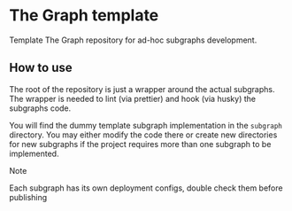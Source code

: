 # The Graph template

Template The Graph repository for ad-hoc subgraphs development.

## How to use

The root of the repository is just a wrapper around the actual subgraphs. The wrapper is needed to lint (via prettier) and hook (via husky) the subgraphs code.

You will find the dummy template subgraph implementation in the `subgraph` directory. You may either modify the code there or create new directories for new subgraphs if the project requires more than one subgraph to be implemented.

> [!NOTE]
> Each subgraph has its own deployment configs, double check them before publishing
